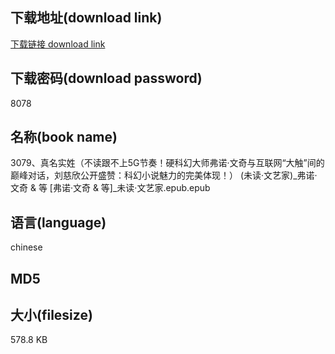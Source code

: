 ## 下载地址(download link)
[下载链接 download link](https://voluble-croquembouche-d321dc.netlify.app/?s=3079%E3%80%81%E7%9C%9F%E5%90%8D%E5%AE%9E%E5%A7%93%EF%BC%88%E4%B8%8D%E8%AF%BB%E8%B7%9F%E4%B8%8D%E4%B8%8A5G%E8%8A%82%E5%A5%8F%EF%BC%81%E7%A1%AC%E7%A7%91%E5%B9%BB%E5%A4%A7%E5%B8%88%E5%BC%97%E8%AF%BA%C2%B7%E6%96%87%E5%A5%87%E4%B8%8E%E4%BA%92%E8%81%94%E7%BD%91%E2%80%9C%E5%A4%A7%E8%A7%A6%E2%80%9D%E9%97%B4%E7%9A%84%E5%B7%85%E5%B3%B0%E5%AF%B9%E8%AF%9D%EF%BC%8C%E5%88%98%E6%85%88%E6%AC%A3%E5%85%AC%E5%BC%80%E7%9B%9B%E8%B5%9E%EF%BC%9A%E7%A7%91%E5%B9%BB%E5%B0%8F%E8%AF%B4%E9%AD%85%E5%8A%9B%E7%9A%84%E5%AE%8C%E7%BE%8E%E4%BD%93%E7%8E%B0%EF%BC%81%EF%BC%89+%28%E6%9C%AA%E8%AF%BB%C2%B7%E6%96%87%E8%89%BA%E5%AE%B6%29_%E5%BC%97%E8%AF%BA%C2%B7%E6%96%87%E5%A5%87+%26+%E7%AD%89+%5B%E5%BC%97%E8%AF%BA%C2%B7%E6%96%87%E5%A5%87+%26+%E7%AD%89%5D_%E6%9C%AA%E8%AF%BB%C2%B7%E6%96%87%E8%89%BA%E5%AE%B6.epub)

## 下载密码(download password)
8078

## 名称(book name)
3079、真名实姓（不读跟不上5G节奏！硬科幻大师弗诺·文奇与互联网“大触”间的巅峰对话，刘慈欣公开盛赞：科幻小说魅力的完美体现！） (未读·文艺家)_弗诺·文奇 & 等 [弗诺·文奇 & 等]_未读·文艺家.epub.epub

## 语言(language)
chinese

## MD5


## 大小(filesize)
578.8 KB
